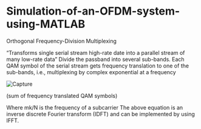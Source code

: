 # Simulation-of-an-OFDM-system-using-MATLAB
Orthogonal Frequency-Division Multiplexing



“Transforms single serial stream high-rate date into a parallel stream of many low-rate data”
	Divide the passband into several sub-bands.
	Each QAM symbol of the serial stream gets frequency translation to one of the sub-bands, i.e., multiplexing by complex exponential at a frequency
 
![Capture](https://github.com/ChinmaiChowdary/Simulation-of-an-OFDM-system-using-MATLAB/assets/119433702/0dce5aa0-223c-4642-8c42-362ba180b089)

(sum of frequency translated QAM symbols)

Where mk/N is the frequency of a subcarrier
	The above equation is an inverse discrete Fourier transform (IDFT) and can be implemented by using IFFT.
